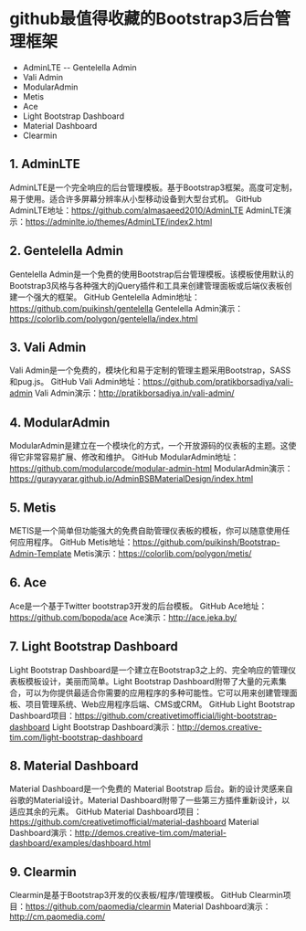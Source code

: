 # github最值得收藏的Bootstrap3后台管理框架

- AdminLTE
-- Gentelella Admin
- Vali Admin
- ModularAdmin
- Metis
- Ace
- Light Bootstrap Dashboard
- Material Dashboard
- Clearmin

## 1. AdminLTE
AdminLTE是一个完全响应的后台管理模板。基于Bootstrap3框架。高度可定制，易于使用。适合许多屏幕分辨率从小型移动设备到大型台式机。
GitHub AdminLTE地址：https://github.com/almasaeed2010/AdminLTE
AdminLTE演示：https://adminlte.io/themes/AdminLTE/index2.html

## 2. Gentelella Admin
Gentelella Admin是一个免费的使用Bootstrap后台管理模板。该模板使用默认的Bootstrap3风格与各种强大的jQuery插件和工具来创建管理面板或后端仪表板创建一个强大的框架。
GitHub Gentelella Admin地址：https://github.com/puikinsh/gentelella
Gentelella Admin演示：https://colorlib.com/polygon/gentelella/index.html


## 3. Vali Admin
Vali Admin是一个免费的，模块化和易于定制的管理主题采用Bootstrap，SASS和pug.js。
GitHub Vali Admin地址：https://github.com/pratikborsadiya/vali-admin
Vali Admin演示：http://pratikborsadiya.in/vali-admin/


## 4. ModularAdmin
ModularAdmin是建立在一个模块化的方式，一个开放源码的仪表板的主题。这使得它非常容易扩展、修改和维护。
GitHub ModularAdmin地址：https://github.com/modularcode/modular-admin-html
ModularAdmin演示：https://gurayyarar.github.io/AdminBSBMaterialDesign/index.html


## 5. Metis
METIS是一个简单但功能强大的免费自助管理仪表板的模板，你可以随意使用任何应用程序。
GitHub Metis地址：https://github.com/puikinsh/Bootstrap-Admin-Template
Metis演示：https://colorlib.com/polygon/metis/


## 6. Ace
Ace是一个基于Twitter bootstrap3开发的后台模板。
GitHub Ace地址：https://github.com/bopoda/ace
Ace演示：http://ace.jeka.by/


## 7. Light Bootstrap Dashboard
Light Bootstrap Dashboard是一个建立在Bootstrap3之上的、完全响应的管理仪表板模板设计，美丽而简单。Light Bootstrap Dashboard附带了大量的元素集合，可以为你提供最适合你需要的应用程序的多种可能性。它可以用来创建管理面板、项目管理系统、Web应用程序后端、CMS或CRM。
GitHub Light Bootstrap Dashboard项目：https://github.com/creativetimofficial/light-bootstrap-dashboard
Light Bootstrap Dashboard演示：http://demos.creative-tim.com/light-bootstrap-dashboard

## 8. Material Dashboard
Material Dashboard是一个免费的 Material Bootstrap 后台。新的设计灵感来自谷歌的Material设计。Material Dashboard附带了一些第三方插件重新设计，以适应其余的元素。
GitHub Material Dashboard项目：https://github.com/creativetimofficial/material-dashboard
Material Dashboard演示：http://demos.creative-tim.com/material-dashboard/examples/dashboard.html

## 9. Clearmin
Clearmin是基于Bootstrap3开发的仪表板/程序/管理模板。
GitHub Clearmin项目：https://github.com/paomedia/clearmin
Material Dashboard演示：http://cm.paomedia.com/